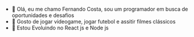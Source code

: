 - 👋 Olá, eu me chamo Fernando Costa, sou um programador em busca de oportunidades e desafios
- 👀 Gosto de jogar videogame, jogar futebol e assitir filmes clássicos
- 🌱 Estou Evoluindo no React js e Node js


